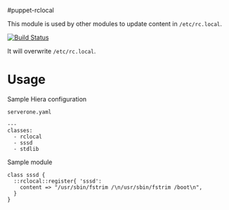 #puppet-rclocal

This module is used by other modules to update content in `/etc/rc.local`.
 
[![Build Status](https://secure.travis-ci.org/icalvete/puppet-rclocal.png)](http://travis-ci.org/icalvete/puppet-rclocal)

It will overwrite `/etc/rc.local`.

# Usage

Sample Hiera configuration

`serverone.yaml`

    ---
    classes:
      - rclocal
      - sssd
      - stdlib

Sample module

    class sssd {
      ::rclocal::register{ 'sssd': 
        content => "/usr/sbin/fstrim /\n/usr/sbin/fstrim /boot\n",
      }
    }
